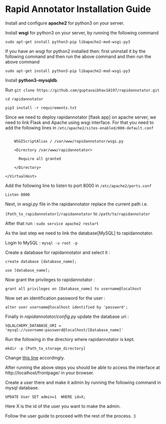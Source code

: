 # Rapid Annotator Installation Guide

Install and configure **apache2** for python3 on your server.

Install **wsgi** for python3 on your server, by running the following command

`sudo apt-get install python3-pip libapache2-mod-wsgi-py3`

If you have an wsgi for python2 installed then: first uninstall it by the
following command and then run the above command and then run the above command

`sudo apt-get install python3-pip libapache2-mod-wsgi-py3`


Install **python3-mysqldb**.

Run
`git clone https://github.com/guptavaibhav18197/rapidannotator.git`

`cd rapidannotator`

`pip3 install -r requirements.txt`


Since we need to deploy rapidannotator [flask app] on apache server, we need to link Flask and Apache using wsgi interface. For that you need to add the following lines in `/etc/apache2/sites-enabled/000-default.conf`

```<VirtualHost *:8000>

    WSGIScriptAlias / /var/www/rapidannotator/wsgi.py

    <Directory /var/www/rapidannotator>

      Require all granted

    </Directory>

</VirtualHost>
```

Add the following line to listen to port 8000 in `/etc/apache2/ports.conf`

```Listen 8000```


Next, in _wsgi.py_ file in the rapidannotator replace the current path i.e.

`[Path_to_rapidannotator]/rapidannotator` to `/path/to/rapidannotator`

After that run : `sudo service apache2 restart`

As the last step we need to link the database[MySQL] to rapidannotator.

Login to MySQL : `mysql -u root -p`

Create a database for rapidannotator and select it :

`create database [database_name];`

`use [database_name];`

Now grant the privileges to rapidannotator :

`grant all privileges on [Database_name] to username@localhost`

Now set an identification password for the user :

`alter user username@localhost identified by 'password';`

Finally in _rapidannotator/config.py_ update the database uri :

`SQLALCHEMY_DATABASE_URI = 'mysql://username:password@localhost/[Database_name]'`

Run the following in the directory where rapidannotator is kept.

`mkdir -p [Path_to_storage_directory]`

Change [this line](https://github.com/guptavaibhav18197/rapidannotator/blob/master/rapidannotator/config.py#L14) accordingly.


After running the above steps you should be able to access the interface at http://localhost/frontpage/ in your browser.

Create a user there and make it admin by running the following command in mysql database.

`UPDATE User SET admin=1  WHERE id=X;`

Here X is the id of the user you want to make the admin.

Follow the user guide to proceed with the rest of the process. :)
